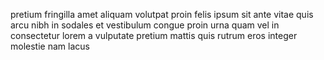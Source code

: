 pretium fringilla amet aliquam volutpat proin felis ipsum sit ante vitae quis
arcu nibh in sodales et vestibulum congue proin urna quam vel in consectetur
lorem a vulputate pretium mattis quis rutrum eros integer molestie nam lacus